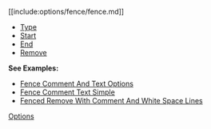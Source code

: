 [[include:options/fence/fence.md]]

* [Type](type/index.html)
* [Start](start/index.html)
* [End](end/index.html)
* [Remove](remove/index.html)

**See Examples:**

* [Fence Comment And Text Options](/grunt-build-include/pages/examples/FenceCommentAndTextOptions.html)
* [Fence Comment Text Simple](/grunt-build-include/pages/examples/FenceCommentTextSimple.html)
* [Fenced Remove With Comment And White Space Lines](/grunt-build-include/pages/examples/FencedRemoveWithCommentAndWhiteSpaceLines.html)

[Options](../index.html)